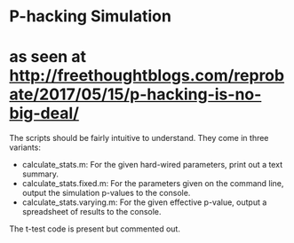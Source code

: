 # P-hacking Simulation
#  as seen at http://freethoughtblogs.com/reprobate/2017/05/15/p-hacking-is-no-big-deal/

The scripts should be fairly intuitive to understand. They come in three variants:

* calculate_stats.m: For the given hard-wired parameters, print out a text summary.
* calculate_stats.fixed.m: For the parameters given on the command line, output the
   simulation p-values to the console.
* calculate_stats.varying.m: For the given effective p-value, output a spreadsheet of
   results to the console.

The t-test code is present but commented out.
